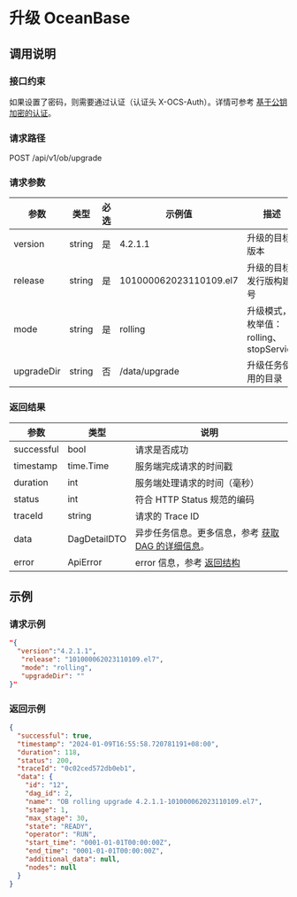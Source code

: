 # 升级 OceanBase

## 调用说明

### 接口约束

如果设置了密码，则需要通过认证（认证头 X-OCS-Auth）。详情可参考 [基于公钥加密的认证](200.public-key-encryption-authentication.md)。

### 请求路径

POST /api/v1/ob/upgrade

### 请求参数

| 参数 | 类型 | 必选 | 示例值 | 描述 |
| --- | --- | --- | --- | --- |
| version | string | 是 | 4.2.1.1 | 升级的目标版本 |
| release | string | 是 | 101000062023110109.el7 | 升级的目标发行版构建号 |
| mode | string | 是 | rolling | 升级模式，枚举值：rolling、stopService |
| upgradeDir | string | 否 | /data/upgrade | 升级任务使用的目录 |

### 返回结果

| 参数 | 类型 | 说明 |
| --- | --- | --- |
| successful | bool | 请求是否成功 |
| timestamp | time.Time | 服务端完成请求的时间戳 |
| duration | int | 服务端处理请求的时间（毫秒） |
| status | int | 符合 HTTP Status 规范的编码 |
| traceId | string | 请求的 Trace ID |
| data | DagDetailDTO | 异步任务信息。更多信息，参考 [获取 DAG 的详细信息](2000.get-dag-detail.md)。 |
| error | ApiError | error 信息，参考 [返回结构](100.api-call-intro.md) |

## 示例

### 请求示例

```json
"{
  "version":"4.2.1.1",
   "release": "101000062023110109.el7",
   "mode": "rolling",
   "upgradeDir": ""
}"
```

### 返回示例

```json
{
  "successful": true,
  "timestamp": "2024-01-09T16:55:58.720781191+08:00",
  "duration": 118,
  "status": 200,
  "traceId": "0c02ced572db0eb1",
  "data": {
    "id": "12",
    "dag_id": 2,
    "name": "OB rolling upgrade 4.2.1.1-101000062023110109.el7",
    "stage": 1,
    "max_stage": 30,
    "state": "READY",
    "operator": "RUN",
    "start_time": "0001-01-01T00:00:00Z",
    "end_time": "0001-01-01T00:00:00Z",
    "additional_data": null,
    "nodes": null
  }
}
```
